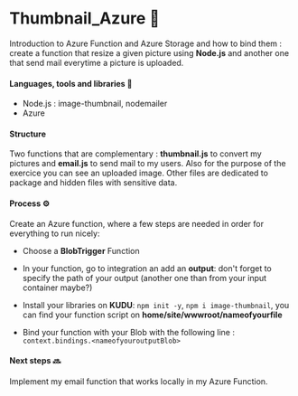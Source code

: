 # Thumbnail_Azure 📸

Introduction to Azure Function and Azure Storage and how to bind them : create a function that resize a given picture using **Node.js** and another one that send mail everytime a picture is uploaded. 

#### Languages, tools and libraries 📕

- Node.js : image-thumbnail, nodemailer 
- Azure 

#### Structure  

Two functions that are complementary : **thumbnail.js** to convert my pictures and **email.js** to send mail to my users. Also for the purpose of the exercice you can see an uploaded image. Other files are dedicated to package and hidden files with sensitive data. 

#### Process ⚙️

Create an Azure function, where a few steps are needed in order for everything to run nicely: 
- Choose a **BlobTrigger** Function 
- In your function, go to integration an add an **output**: don't forget to specify the path of your output (another one than from your input container maybe?) 
- Install your libraries on **KUDU**: `npm init -y`, `npm i image-thumbnail`, you can find your function script on **home/site/wwwroot/nameofyourfile**
            
- Bind your function with your Blob with the following line : `context.bindings.<nameofyouroutputBlob>`

#### Next steps 🔜

Implement my email function that works locally in my Azure Function. 



